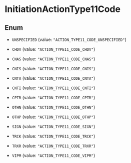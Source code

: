 

# InitiationActionType11Code

## Enum


* `UNSPECIFIED` (value: `"ACTION_TYPE11_CODE_UNSPECIFIED"`)

* `CHDV` (value: `"ACTION_TYPE11_CODE_CHDV"`)

* `CNAS` (value: `"ACTION_TYPE11_CODE_CNAS"`)

* `CNIS` (value: `"ACTION_TYPE11_CODE_CNIS"`)

* `CNTA` (value: `"ACTION_TYPE11_CODE_CNTA"`)

* `CNTI` (value: `"ACTION_TYPE11_CODE_CNTI"`)

* `CPTR` (value: `"ACTION_TYPE11_CODE_CPTR"`)

* `OTHN` (value: `"ACTION_TYPE11_CODE_OTHN"`)

* `OTHP` (value: `"ACTION_TYPE11_CODE_OTHP"`)

* `SIGN` (value: `"ACTION_TYPE11_CODE_SIGN"`)

* `TRCK` (value: `"ACTION_TYPE11_CODE_TRCK"`)

* `TRXR` (value: `"ACTION_TYPE11_CODE_TRXR"`)

* `VIPM` (value: `"ACTION_TYPE11_CODE_VIPM"`)



